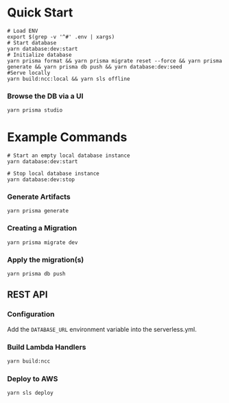 # Quick Start

```shell
# Load ENV
export $(grep -v '^#' .env | xargs)
# Start database
yarn database:dev:start
# Initialize database
yarn prisma format && yarn prisma migrate reset --force && yarn prisma generate && yarn prisma db push && yarn database:dev:seed
#Serve locally
yarn build:ncc:local && yarn sls offline
```

### Browse the DB via a UI

```shell
yarn prisma studio
```

# Example Commands

```shell
# Start an empty local database instance
yarn database:dev:start
```

```shell
# Stop local database instance
yarn database:dev:stop
```

### Generate Artifacts

```shell
yarn prisma generate
```

### Creating a Migration

```shell
yarn prisma migrate dev
```

### Apply the migration(s)

```shell
yarn prisma db push
```

## REST API

### Configuration

Add the `DATABASE_URL` environment variable into the serverless.yml.

### Build Lambda Handlers

```sh
yarn build:ncc
```

### Deploy to AWS

```sh
yarn sls deploy
```
